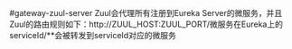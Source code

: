 #gateway-zuul-server
Zuul会代理所有注册到Eureka Server的微服务，并且Zuul的路由规则如下：http://ZUUL_HOST:ZUUL_PORT/微服务在Eureka上的serviceId/**会被转发到serviceId对应的微服务
    